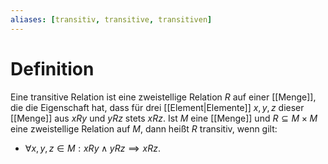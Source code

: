 ```yaml
---
aliases: [transitiv, transitive, transitiven]
---
```


# Definition
Eine transitive Relation ist eine zweistellige Relation $R$ auf einer [[Menge]], die die Eigenschaft hat, dass für drei [[Element|Elemente]] $x, y, z$ dieser [[Menge]] aus $xRy$ und $yRz$ stets $xRz$.
Ist $M$ eine [[Menge]] und $R \subseteq M \times M$ eine zweistellige Relation auf $M$, dann heißt $R$ transitiv, wenn gilt:
- $\forall x, y, z \in M : xRy \wedge yRz \implies xRz$.
